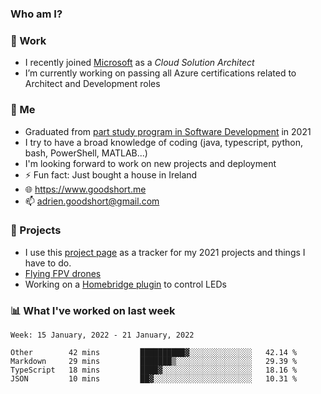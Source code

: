 ### Who am I?

<!--
**goodshort/goodshort** is a ✨ _special_ ✨ repository because its `README.md` (this file) appears on your GitHub profile.
-->
### 💼 Work
- I recently joined [Microsoft](https://www.microsoft.com/) as a _Cloud Solution Architect_
- I’m currently working on passing all Azure certifications related to Architect and Development roles

### 🌱 Me
- Graduated from [part study program in Software Development](https://www.goodshort.me/who-am-i/studies#higher-diploma-in-software-development) in 2021
- I try to have a broad knowledge of coding (java, typescript, python, bash, PowerShell, MATLAB...)
- I'm looking forward to work on new projects and deployment
- ⚡ Fun fact: Just bought a house in Ireland
- 🌐 https://www.goodshort.me
- 📫 adrien.goodshort@gmail.com

### 🚧 Projects

- I use this [project page](https://github.com/users/goodshort/projects/2) as a tracker for my 2021 projects and things I have to do.
- [Flying FPV drones](https://www.youtube.com/watch?v=PdOF5c4RF18&list=PLhU-As_kQhM6L6iwidza6sSdfxEybA7VZ)
- Working on a [Homebridge plugin](https://github.com/goodshort/homebridge-wled-preset) to control LEDs

### 📊 What I've worked on last week

<!--START_SECTION:waka-->
```text
Week: 15 January, 2022 - 21 January, 2022

Other        42 mins         ██████████▓░░░░░░░░░░░░░░   42.14 % 
Markdown     29 mins         ███████▒░░░░░░░░░░░░░░░░░   29.39 % 
TypeScript   18 mins         ████▓░░░░░░░░░░░░░░░░░░░░   18.16 % 
JSON         10 mins         ██▓░░░░░░░░░░░░░░░░░░░░░░   10.31 % 
```
<!--END_SECTION:waka-->
